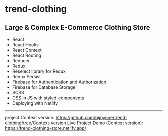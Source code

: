 # trend-clothing
## Large &amp; Complex E-Commerce Clothing Store  
 
 - React
 - React Hooks
 - React Context
 - React Routing
 - Reducer
 - Redux
 - Reselect library for Redux
 - Redux Persist
 - Firebase for Authentication and Authorization 
 - Firebase for Database Storage
 - SCSS
 - CSS in JS with styled-components
 - Deploying with Netlify

------
 project Context version:
https://github.com/bijoyone/trend-clothing/tree/Context-version
 Live Project Demo (Context version): 
https://trend-clothing-store.netlify.app/

